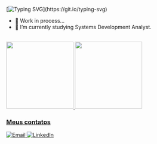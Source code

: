 [![Typing SVG](https://readme-typing-svg.herokuapp.com/?color=4C8EDA&size=35&center=true&vCenter=true&width=1000&lines=Sup!+My+name+is+Caio;)](https://git.io/typing-svg)

- 🔭 Work in process...
- 🌱 I’m currently studying Systems Development Analyst.

<br>

 <div>
  <a href="https://github.com/caiorr1/caiorr1">
  <img height="180em" src="https://github-readme-stats.vercel.app/api?username=caiorr1&show_icons=true&hide_border=true&title_color=4C8EDA&icon_color=1E6FEA&text_color=c9d1d9&bg_color=0000&include_all_commits=false&count_private=false"/>
  <img height="180em" src="https://github-readme-stats.vercel.app/api/top-langs/?username=caiorr1&layout=compact&langs_count=7&&hide_border=true&title_color=4C8EDA&icon_color=1E6FEA&text_color=c9d1d9&bg_color=0000"/>
</div>

### Meus contatos
<div> 
  <a href="mailto:caiorrodrigues2004@gmail.com"><img src="https://img.shields.io/badge/-Gmail-%23333?style=for-the-badge&logo=gmail&logoColor=white&bg_color=red" target="_blank" title="Email" />
  <a href="https://www.linkedin.com/in/caio-ribeiro-rodrigues-720420184/" target="_blank"><img src="https://img.shields.io/badge/-LinkedIn-%230077B5?style=for-the-badge&logo=linkedin&logoColor=white" target="_blank" title="LinkedIn"/> 
  




